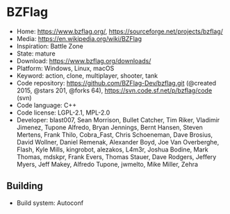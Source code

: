 # BZFlag

- Home: https://www.bzflag.org/, https://sourceforge.net/projects/bzflag/
- Media: https://en.wikipedia.org/wiki/BZFlag
- Inspiration: Battle Zone
- State: mature
- Download: https://www.bzflag.org/downloads/
- Platform: Windows, Linux, macOS
- Keyword: action, clone, multiplayer, shooter, tank
- Code repository: https://github.com/BZFlag-Dev/bzflag.git (@created 2015, @stars 201, @forks 64), https://svn.code.sf.net/p/bzflag/code (svn)
- Code language: C++
- Code license: LGPL-2.1, MPL-2.0
- Developer: blast007, Sean Morrison, Bullet Catcher, Tim Riker, Vladimir Jimenez, Tupone Alfredo, Bryan Jennings, Bernt Hansen, Steven Mertens, Frank Thilo, Cobra_Fast, Chris Schoeneman, Dave Brosius, David Wollner, Daniel Remenak, Alexander Boyd, Joe Van Overberghe, Flash, Kyle Mills, kingrobot, alezakos, L4m3r, Joshua Bodine, Mark Thomas, mdskpr, Frank Evers, Thomas Stauer, Dave Rodgers, Jeffery Myers, Jeff Makey, Alfredo Tupone, jwmelto, Mike Miller, Zehra

## Building

- Build system: Autoconf
